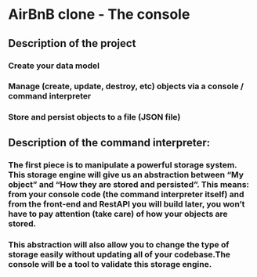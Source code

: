 # AirBnB clone - The console

## Description of the project

### Create your data model
### Manage (create, update, destroy, etc) objects via a console / command interpreter
### Store and persist objects to a file (JSON file)

## Description of the command interpreter:

### The first piece is to manipulate a powerful storage system. This storage engine will give us an abstraction between “My object” and “How they are stored and persisted”. This means: from your console code (the command interpreter itself) and from the front-end and RestAPI you will build later, you won’t have to pay attention (take care) of how your objects are stored.

### This abstraction will also allow you to change the type of storage easily without updating all of your codebase.The console will be a tool to validate this storage engine.